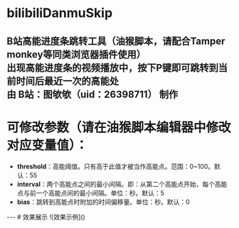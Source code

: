# bilibiliDanmuSkip
B站高能进度条跳转工具（油猴脚本，请配合Tamper monkey等同类浏览器插件使用）</br>
出现高能进度条的视频播放中，按下P键即可跳转到当前时间后最近一次的高能处</br>
由 B站：图欨欨（uid：26398711） 制作</br>
---
# 可修改参数（请在油猴脚本编辑器中修改对应变量值）：
<ul>
  <li><b>threshold</b>：高能阈值。只有高于此值才被当作高能点。范围：0~100。默认：55</li>
  <li><b>interval</b>：两个高能点之间的最小间隔。即：从第二个高能点开始，每个高能点与前一个高能点间的最小间隔。单位：秒。默认：5</li>
  <li><b>bias</b>：跳转到高能点时附加的时间偏移量。单位：秒。默认：0</li>
</ul>
---
# 效果展示
![效果示例]()

